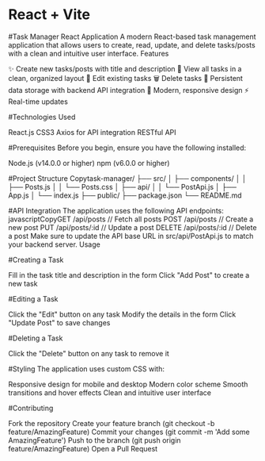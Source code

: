 # React + Vite


#Task Manager React Application
A modern React-based task management application that allows users to create, read, update, and delete tasks/posts with a clean and intuitive user interface.
Features

✨ Create new tasks/posts with title and description
📝 View all tasks in a clean, organized layout
🔄 Edit existing tasks
🗑️ Delete tasks
💾 Persistent data storage with backend API integration
🎨 Modern, responsive design
⚡ Real-time updates

#Technologies Used

React.js
CSS3
Axios for API integration
RESTful API

#Prerequisites
Before you begin, ensure you have the following installed:

Node.js (v14.0.0 or higher)
npm (v6.0.0 or higher)

#Project Structure
Copytask-manager/
├── src/
│   ├── components/
│   │   ├── Posts.js
│   │   └── Posts.css
│   ├── api/
│   │   └── PostApi.js
│   ├── App.js
│   └── index.js
├── public/
├── package.json
└── README.md

#API Integration
The application uses the following API endpoints:
javascriptCopyGET    /api/posts      // Fetch all posts
POST   /api/posts      // Create a new post
PUT    /api/posts/:id  // Update a post
DELETE /api/posts/:id  // Delete a post
Make sure to update the API base URL in src/api/PostApi.js to match your backend server.
Usage

#Creating a Task

Fill in the task title and description in the form
Click "Add Post" to create a new task


#Editing a Task

Click the "Edit" button on any task
Modify the details in the form
Click "Update Post" to save changes


#Deleting a Task

Click the "Delete" button on any task to remove it



#Styling
The application uses custom CSS with:

Responsive design for mobile and desktop
Modern color scheme
Smooth transitions and hover effects
Clean and intuitive user interface

#Contributing

Fork the repository
Create your feature branch (git checkout -b feature/AmazingFeature)
Commit your changes (git commit -m 'Add some AmazingFeature')
Push to the branch (git push origin feature/AmazingFeature)
Open a Pull Request

